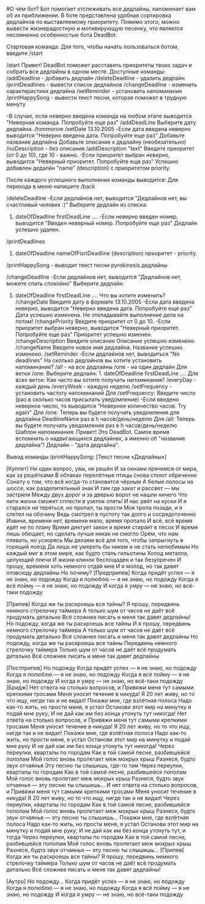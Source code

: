 #О чём бот?
Бот помогает отслеживать все дедлайны, напоминает вам об их приближении. В боте представлена удобная сортировка дедлайнов по выставляемому приоритету. Помимо этого, можно вывести жизнерадостную и мотивирующую песенку, что является несомненно особенностью бота DeadBot.

Стартовая команда:
Для того, чтобы начать пользоваться ботом, введите /start

/start
Привет! DeadBot поможет расставить приоритеты твоих задач и собрать все дедлайны в одном месте.
Доступные команды:
/addDeadline - добавить дедлайн
/deleteDeadline - удалить дедлайн
/printDeadlines - вывести список дедлайнов
/changeDeadline - изменить характеристики дедлайна
/setReminder - установить напоминания
/printHappySong - вывести текст песни, которая поможет в трудную минуту

-В случае, если неверно введена команда на любом этапе выводится "Неверная команда. Попробуйте еще раз"
/addDeadLine
   Выберите дату дедлайна.
   /tommorow
   /setDate 13.10.2005
   -Если дата введена неверно выводится "Неверно введена дата. Попробуйте еще раз"
      Добавьте название дедлайна
         Добавьте описание к дедлайну (необязательно)
         /noDescription - без описания
         /addDescription "text"
            Введите приоритет (от 0 до 10), где 10 - важно.
            -Если приоритет выбран неверно, выводится "Неверный приоритет. Попробуйте еще раз"
   Успешно добавлен дедалйн "name" (description) с приоритетом priority.
   
После каждого успешного выполнения команды выводится:
Для перехода в меню напишите /back
   
/deleteDeadline
   -Если дедлайнов нет, выводится "Дедлайнов нет, вы счастливый человек :)"
   Выберите дедлайн из списка:
   1. dateOfDeadline firstDeadLine
   ....
      -Если неверно введен номер, выводится "Введен неверный номер. Попробуйте еще раз"
   Дедлайн успешно удален.
   

/printDeadlines
   1. dateOfDeadline nameOfFisrtDeadline (description) приоритет - priority.
   
/printHappySong - выводит текст песни pyrokinesis дедлайны

/changeDeadline
   -Если дедлайнов нет, выводится "Дедлайнов нет, можете спать спокойно"
   Выберите дедлайн:
   1. dateOfDeadline firstDeadLine
   ....
      Что вы хотите изменить?
       /changeDate
          Введите дату в формате 13.10.2005
          -Если дата введена неверно, выводится "Неверно введена дата. Попробуйте еще раз"
          Дата успешно изменена. Не откладывайте выполнение дела на потом!
       /changePriority
          Введите приоритет от 0 до 10.
          -Если приоритет выбран неверно, выводится "Неверный приоритет. Попробуйте еще раз"
          Приоритет успешно изменен.
       /changeDescription
          Введите описание
          Описание успешно изменено.
       /changeName
          Введите новое имя дедлайна.
          Название успешно изменено.
 /setReminder
    -Если дедлайнов нет, выводиться "No deadlines"
    На сколько дедлайнов вы хотите установить напоминание?
    /all - на все дедлайны
    /one - на один дедлайн
       Для ветки /one:
          Выберите дедлайн:
          1. dateOfDeadline firstDeadLine
          ....
       Для всех веток:
          Как часто вы хотите получать напоминания?
          /everyDay - каждый день
          /everyWeek - каждую неделю
          /setFrequency - установить частоту напоминаний
          Для /setFrequency:
          Введите число (раз в сколько часов присылать уведомление)
          -Если введено неверное число, то выводится "Неверное количество часов. Try again"
          Для /one:
          Теперь вы будете получать уведомления для дедлайна DeadlineName раз в h часов/день/неделю
          Для /all:
          Теперь вы будете получать уведомления раз в h часов/день/неделю
 Шаблон напоминания: 
Привет! Это DeadBot. Самое время вспомнить о надвигающихся дедлайнах, а именно об "название дедлайна"! Дедлайн - "дата дедлайна".
          
Вывод команды /printHappySong:
[Текст песни «Дедлайны»]

[Куплет]
Ни один вопрос, увы, не решён
И за окнами прячемся от мира, как за решётками
В облаках перелётные птицы снова споют обреченно
Сонату о том, что всё когда-то становится чёрным
А белые полосы на шоссе, как разделительный знак
И там где закат и рассвет — мы застряли
Между двух дорог и за дверью ворот не нашли ничего
Что нити жизни сможет сплести в узелок опять!
И нас рвёт на куски
И я старался не теряться, но пропал, ты прости
Моя тропа позади, и я слетел на обочину
Ведь смотрел в пустоту так долго и сосредоточенно
Извини, времени нет, времени мало, время пропало
И всё, всё время идёт не по плану
Время диктует закон и время стирает в песок
И время лишь обещает, но сделать лучше никак не смогло
Орём, что нам плевать, но ускорясь
Мы делаем всё для того, чтобы запрыгнуть в горящий поезд
Да лишь не умереть бы никем и не стать нелюбимым
Но каждый миг в этом мире, как будто сталь гильотины
Холод металла, целующий плечи
И жизни клинок беспощаден и так безупречен
И прошу, времени хоть немного отдай мне
И я молод, но так давят отовсюду дедлайны
Но почему?
[Предприпев]
Когда придёт успех — я не знаю, но подожду
Когда я полюблю — я не знаю, но подожду
Когда я всё пойму — я не знаю, но подожду
И когда я умру — не знаю, но всё-таки подожду

[Припев]
Когда же ты раскроешь все тайны?
Я прошу, передвинь немного стрелочку таймера
А только шум от часов не даёт всё продумать детально
Всё сложнее писать и меня так давят дедлайны!
Но подожду, когда же ты раскроешь все тайны
И я прошу, передвинь немного стрелочку таймера
А только шум от часов не даёт всё продумать детально
Всё сложнее писать и меня так давят дедлайны
Но подожду, когда же ты раскроешь все тайны
Передвинь немного стрелочку таймера
Только шум от часов не даёт всё продумать детально
Всё сложнее писать и меня так давят дедлайны

[Постприпев]
Но подожду
Когда придёт успех — я не знаю, но подожду
Когда я полюблю — я не знаю, но подожду
Когда я всё пойму — я не знаю, но подожду
И когда я умру — не знаю, но всё-таки подожду
[Бридж]
Нет ответа на столько вопросов, и
Привяжи меня тут самыми крепкими тросами
Меня уносит течение в никуда!
Я 20 лет живу, но то что ищу, нигде так и не видал!
Покажи мне, где взлётная полоса
Надо как-то жить, но прости меня, я устал
Останови этот мир на минутку и подай мне руку;
И не дай как им без конца утонуть тут никогда!
Нет ответа на столько вопросов, и
Привяжи меня тут самыми крепкими тросами
Меня уносит течение в никуда!
Я 20 лет живу, но то что ищу, нигде так и не видал!
Покажи мне, где взлётная полоса
Надо как-то жить, но прости меня, я устал
Останови этот мир на минутку и подай мне руку
И не дай как им без конца утонуть тут никогда!
Через переулки, кварталы по городам
Как в той самой песне, разбившейся пополам
Мой голос вновь пролетает меж мокрых крыш
Разнеся, будто звук отчаянья
Эту песню ты слышишь, где-то там
Через переулки, кварталы по городам
Как в той самой песне, разбившейся пополам
Мой голос вновь пролетает меж мокрых крыш
Разнеся, будто звук отчаянья — эту песню ты слышишь...
И нет ответа на столько вопросов, и
Привяжи меня тут самыми крепкими тросами
Меня уносит течение в никуда!
Я 20 лет живу, но то что ищу, нигде так и не видал!
Через переулки, кварталы по городам
Как в той самой песне, разбившейся пополам
Мой голос вновь пролетает меж мокрых крыш
Разнеся, будто звук отчаянья — эту песню ты слышишь...
Покажи мне, где взлётная полоса
Надо как-то жить, но прости меня, я устал
Останови этот мир на минутку и подай мне руку;
И не дай как им без конца утонуть тут, и тогда
Через переулки, кварталы по городам
Как в той самой песне, разбившейся пополам
Мой голос вновь пролетает меж мокрых крыш
Разнеся, будто звук отчаянья — эту песню ты слышишь...
[Припев]
Когда же ты раскроешь все тайны?
Я прошу, передвинь немного стрелочку таймера
Только шум от часов не даёт всё продумать детально
Всё сложнее писать и меня так давят дедлайны!

[Аутро]
Но подожду...
Когда придёт успех — я не знаю, но подожду
Когда я полюблю — я не знаю, но подожду
Когда я всё пойму — я не знаю, но подожду
И когда я умру — не знаю, но всё-таки подожду

